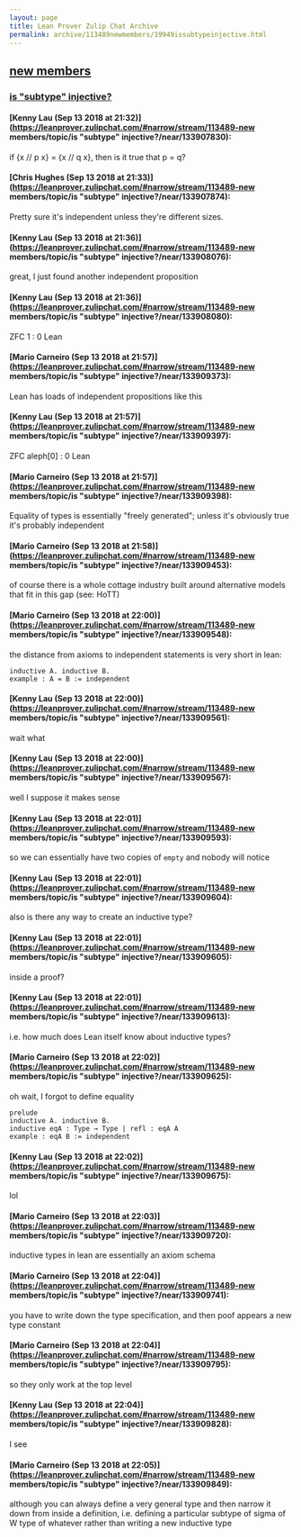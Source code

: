 ```yaml
---
layout: page
title: Lean Prover Zulip Chat Archive 
permalink: archive/113489newmembers/19949issubtypeinjective.html
---
```


## [new members](index.html)
### [is "subtype" injective?](19949issubtypeinjective.html)

#### [Kenny Lau (Sep 13 2018 at 21:32)](https://leanprover.zulipchat.com/#narrow/stream/113489-new members/topic/is "subtype" injective?/near/133907830):
if {x // p x} = {x // q x}, then is it true that p = q?

#### [Chris Hughes (Sep 13 2018 at 21:33)](https://leanprover.zulipchat.com/#narrow/stream/113489-new members/topic/is "subtype" injective?/near/133907874):
Pretty sure it's independent unless they're different sizes.

#### [Kenny Lau (Sep 13 2018 at 21:36)](https://leanprover.zulipchat.com/#narrow/stream/113489-new members/topic/is "subtype" injective?/near/133908076):
great, I just found another independent proposition

#### [Kenny Lau (Sep 13 2018 at 21:36)](https://leanprover.zulipchat.com/#narrow/stream/113489-new members/topic/is "subtype" injective?/near/133908080):
ZFC 1 : 0 Lean

#### [Mario Carneiro (Sep 13 2018 at 21:57)](https://leanprover.zulipchat.com/#narrow/stream/113489-new members/topic/is "subtype" injective?/near/133909373):
Lean has loads of independent propositions like this

#### [Kenny Lau (Sep 13 2018 at 21:57)](https://leanprover.zulipchat.com/#narrow/stream/113489-new members/topic/is "subtype" injective?/near/133909397):
ZFC aleph[0] : 0 Lean

#### [Mario Carneiro (Sep 13 2018 at 21:57)](https://leanprover.zulipchat.com/#narrow/stream/113489-new members/topic/is "subtype" injective?/near/133909398):
Equality of types is essentially "freely generated"; unless it's obviously true it's probably independent

#### [Mario Carneiro (Sep 13 2018 at 21:58)](https://leanprover.zulipchat.com/#narrow/stream/113489-new members/topic/is "subtype" injective?/near/133909453):
of course there is a whole cottage industry built around alternative models that fit in this gap (see: HoTT)

#### [Mario Carneiro (Sep 13 2018 at 22:00)](https://leanprover.zulipchat.com/#narrow/stream/113489-new members/topic/is "subtype" injective?/near/133909548):
the distance from axioms to independent statements is very short in lean:
```
inductive A. inductive B.
example : A = B := independent
```

#### [Kenny Lau (Sep 13 2018 at 22:00)](https://leanprover.zulipchat.com/#narrow/stream/113489-new members/topic/is "subtype" injective?/near/133909561):
wait what

#### [Kenny Lau (Sep 13 2018 at 22:00)](https://leanprover.zulipchat.com/#narrow/stream/113489-new members/topic/is "subtype" injective?/near/133909567):
well I suppose it makes sense

#### [Kenny Lau (Sep 13 2018 at 22:01)](https://leanprover.zulipchat.com/#narrow/stream/113489-new members/topic/is "subtype" injective?/near/133909593):
so we can essentially have two copies of `empty` and nobody will notice

#### [Kenny Lau (Sep 13 2018 at 22:01)](https://leanprover.zulipchat.com/#narrow/stream/113489-new members/topic/is "subtype" injective?/near/133909604):
also is there any way to create an inductive type?

#### [Kenny Lau (Sep 13 2018 at 22:01)](https://leanprover.zulipchat.com/#narrow/stream/113489-new members/topic/is "subtype" injective?/near/133909605):
inside a proof?

#### [Kenny Lau (Sep 13 2018 at 22:01)](https://leanprover.zulipchat.com/#narrow/stream/113489-new members/topic/is "subtype" injective?/near/133909613):
i.e. how much does Lean itself know about inductive types?

#### [Mario Carneiro (Sep 13 2018 at 22:02)](https://leanprover.zulipchat.com/#narrow/stream/113489-new members/topic/is "subtype" injective?/near/133909625):
oh wait, I forgot to define equality
```
prelude
inductive A. inductive B.
inductive eqA : Type → Type | refl : eqA A
example : eqA B := independent
```

#### [Kenny Lau (Sep 13 2018 at 22:02)](https://leanprover.zulipchat.com/#narrow/stream/113489-new members/topic/is "subtype" injective?/near/133909675):
lol

#### [Mario Carneiro (Sep 13 2018 at 22:03)](https://leanprover.zulipchat.com/#narrow/stream/113489-new members/topic/is "subtype" injective?/near/133909720):
inductive types in lean are essentially an axiom schema

#### [Mario Carneiro (Sep 13 2018 at 22:04)](https://leanprover.zulipchat.com/#narrow/stream/113489-new members/topic/is "subtype" injective?/near/133909741):
you have to write down the type specification, and then poof appears a new type constant

#### [Mario Carneiro (Sep 13 2018 at 22:04)](https://leanprover.zulipchat.com/#narrow/stream/113489-new members/topic/is "subtype" injective?/near/133909795):
so they only work at the top level

#### [Kenny Lau (Sep 13 2018 at 22:04)](https://leanprover.zulipchat.com/#narrow/stream/113489-new members/topic/is "subtype" injective?/near/133909828):
I see

#### [Mario Carneiro (Sep 13 2018 at 22:05)](https://leanprover.zulipchat.com/#narrow/stream/113489-new members/topic/is "subtype" injective?/near/133909849):
although you can always define a very general type and then narrow it down from inside a definition, i.e. defining a particular subtype of sigma of W type of whatever rather than writing a new inductive type

